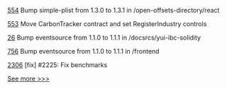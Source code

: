 
[554](https://github.com/hyperledger-labs/blockchain-carbon-accounting/pull/554) Bump simple-plist from 1.3.0 to 1.3.1 in /open-offsets-directory/react

[553](https://github.com/hyperledger-labs/blockchain-carbon-accounting/pull/553) Move CarbonTracker contract and set RegisterIndustry controls

[26](https://github.com/hyperledger-labs/yui-docs/pull/26) Bump eventsource from 1.1.0 to 1.1.1 in /docsrcs/yui-ibc-solidity

[756](https://github.com/hyperledger-labs/business-partner-agent/pull/756) Bump eventsource from 1.1.0 to 1.1.1 in /frontend

[2306](https://github.com/hyperledger/iroha/pull/2306) [fix] #2225: Fix benchmarks


[See more >>>](https://start-here.hyperledger.org/pull-requests)
